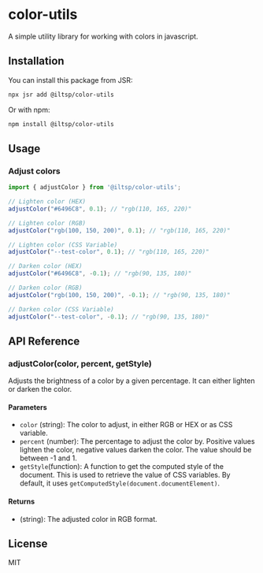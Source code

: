 # color-utils

A simple utility library for working with colors in javascript. 

## Installation

You can install this package from JSR:

```bash
npx jsr add @iltsp/color-utils
```

Or with npm:

```bash
npm install @iltsp/color-utils
```

## Usage

### Adjust colors 

```javascript
import { adjustColor } from '@iltsp/color-utils';

// Lighten color (HEX)
adjustColor("#6496C8", 0.1); // "rgb(110, 165, 220)"

// Lighten color (RGB)
adjustColor("rgb(100, 150, 200)", 0.1); // "rgb(110, 165, 220)"

// Lighten color (CSS Variable)
adjustColor("--test-color", 0.1); // "rgb(110, 165, 220)"

// Darken color (HEX)
adjustColor("#6496C8", -0.1); // "rgb(90, 135, 180)"

// Darken color (RGB)
adjustColor("rgb(100, 150, 200)", -0.1); // "rgb(90, 135, 180)"

// Darken color (CSS Variable)
adjustColor("--test-color", -0.1); // "rgb(90, 135, 180)"

```

## API Reference

### adjustColor(color, percent, getStyle)

 Adjusts the brightness of a color by a given percentage. It can either lighten or darken the color.

#### Parameters

- `color` (string): The color to adjust, in either RGB or HEX or as CSS variable.
- `percent` (number): The percentage to adjust the color by. Positive values lighten the color, negative values darken the color. The value should be between -1 and 1.
- `getStyle`(function): A function to get the computed style of the document. This is used to retrieve the value of CSS variables. By default, it uses `getComputedStyle(document.documentElement)`.


#### Returns

- (string): The adjusted color in RGB format.

## License

MIT
